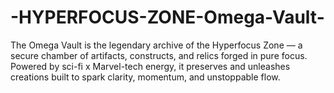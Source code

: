 # -HYPERFOCUS-ZONE-Omega-Vault-
 The Omega Vault is the legendary archive of the Hyperfocus Zone — a secure chamber of artifacts, constructs, and relics forged in pure focus. Powered by sci-fi x Marvel-tech energy, it preserves and unleashes creations built to spark clarity, momentum, and unstoppable flow.
